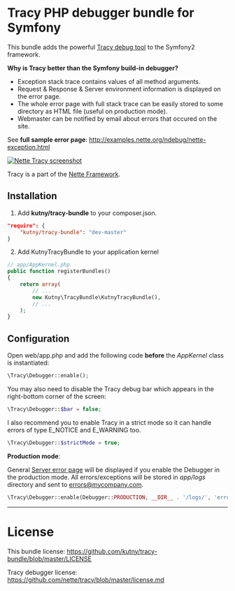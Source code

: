 Tracy PHP debugger bundle for Symfony
=====================================

This bundle adds the powerful [Tracy debug tool](https://github.com/nette/tracy) to the Symfony2 framework.

**Why is Tracy better than the Symfony build-in debugger?**

* Exception stack trace contains values of all method arguments.
* Request & Response & Server environment information is displayed on the error page.
* The whole error page with full stack trace can be easily stored to some directory as HTML file (useful on production mode).
* Webmaster can be notified by email about errors that occured on the site.

See **full sample error page**: http://examples.nette.org/ndebug/nette-exception.html

[![Nette Tracy screenshot](http://files.nette.org/2398/debugger1.png)](http://examples.nette.org/ndebug/nette-exception.html)

Tracy is a part of the [Nette Framework](http://nette.org/).

Installation
------------

1) Add __kutny/tracy-bundle__ to your composer.json.

~~~~~ json
"require": {
    "kutny/tracy-bundle": "dev-master"
}
~~~~~

2) Add KutnyTracyBundle to your application kernel

~~~~~ php
// app/AppKernel.php
public function registerBundles()
{
    return array(
        // ...
        new Kutny\TracyBundle\KutnyTracyBundle(),
        // ...
    );
}
~~~~~

Configuration
-------------

Open web/app.php and add the following code **before** the _AppKernel_ class is instantiated:

~~~~~ php
\Tracy\Debugger::enable();
~~~~~

You may also need to disable the Tracy debug bar which appears in the right-bottom corner of the screen:

~~~~~ php
\Tracy\Debugger::$bar = false;
~~~~~

I also recommend you to enable Tracy in a strict mode so it can handle errors of type E_NOTICE and E_WARNING too.

~~~~~ php
\Tracy\Debugger::$strictMode = true;
~~~~~

**Production mode**:

General [Server error page](http://files.nette.org/2398/debugger3.png) will be displayed if you enable the Debugger in the production mode. All errors/exceptions will be stored in _app/logs_ directory and sent to errors@mycompany.com.

~~~~~ php
\Tracy\Debugger::enable(Debugger::PRODUCTION, __DIR__ . '/logs/', 'errors@mycompany.com');
~~~~~

-------------

License
=======

This bundle license: https://github.com/kutny/tracy-bundle/blob/master/LICENSE

Tracy debugger license: https://github.com/nette/tracy/blob/master/license.md
